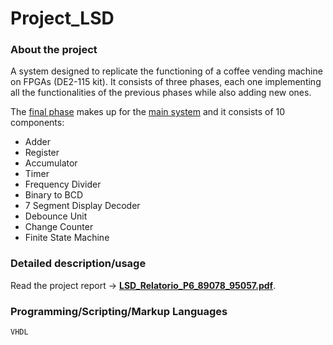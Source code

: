 # Project_LSD

### About the project 
A system designed to replicate the functioning of a coffee vending machine on FPGAs (DE2-115 kit). 
It consists of three phases, each one implementing all the functionalities of the previous phases while also adding new ones. 

The [final phase](Fase_III) makes up for the [main system](Fase_III/Maquina_Fase_III.vhd) and it consists of 10 components:
<ul>
  <li>Adder</li>
  <li>Register</li>
  <li>Accumulator</li>
  <li>Timer</li>
  <li>Frequency Divider</li>
  <li>Binary to BCD</li>
  <li>7 Segment Display Decoder </li>
  <li>Debounce Unit</li>
  <li>Change Counter</li>
  <li>Finite State Machine</li>  
</ul>

### Detailed description/usage 
Read the project report -> [**LSD_Relatorio_P6_89078_95057.pdf**](LSD_Relatorio_P6_89078_95057.pdf).

### Programming/Scripting/Markup Languages
`VHDL`

